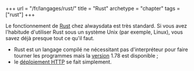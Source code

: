 +++
url = "/fr/langages/rust/"
title = "Rust"
archetype = "chapter"
tags = ["rust"]
+++

Le fonctionnement de [Rust](https://www.rust-lang.org/fr) chez alwaysdata est très standard. Si vous avez l'habitude d'utiliser Rust sous un système Unix (par exemple, Linux), vous savez déjà presque tout ce qu'il faut.

* Rust est un langage compilé ne nécessitant pas d'interpréteur pour faire tourner les programmes mais la [version](languages/rust/configuration#version) 1.78 est disponible ;
* le [déploiement HTTP](languages/rust/configuration#déploiement-http) se fait simplement.
